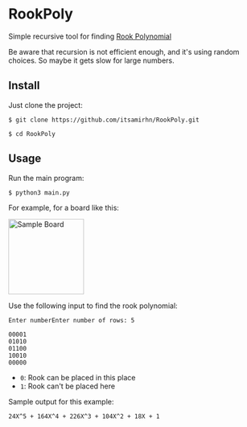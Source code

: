 # RookPoly

Simple recursive tool for finding [Rook Polynomial](https://en.m.wikipedia.org/wiki/Rook_polynomial)

Be aware that recursion is not efficient enough, and it's using random choices. So maybe it gets slow for large numbers.

## Install
Just clone the project:

```shell
$ git clone https://github.com/itsamirhn/RookPoly.git

$ cd RookPoly
```

## Usage

Run the main program:
```shell
$ python3 main.py
```

For example, for a board like this:

<img alt="Sample Board" height="150" src="https://github.com/itsamirhn/RookPoly/blob/master/sample.png?raw=true" width="150"/>

Use the following input to find the rook polynomial:

```shell
Enter numberEnter number of rows: 5

00001
01010
01100
10010
00000
```
* `0`: Rook can be placed in this place
* `1`: Rook can't be placed here

Sample output for this example:
```
24X^5 + 164X^4 + 226X^3 + 104X^2 + 18X + 1
```
